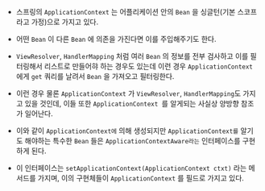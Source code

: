 
- 스프링의 `ApplicationContext` 는 어플리케이션 안의 `Bean` 을 싱글턴(기본 스코프라고 가정)으로 가지고 있다.

- 어떤 `Bean` 이 다른 `Bean` 에 의존을 가진다면 이를 주입해주기도 한다.

- `ViewResolver`, `HandlerMapping` 처럼 여러 `Bean` 의 정보를 전부 검사하고 이를 필터링해서 리스트로 만들어햐 하는 경우도 있는데 이런 경우 `ApplicationContext`에게 `get` 쿼리를 날려서 `Bean` 을 가져오고 필터링한다.

- 이런 경우 물론 `ApplicationContext` 가 `ViewResolver`, `HandlerMapping`도 가지고 있을 것인데, 이들 또한 `ApplicationContext `를 알게되는 사실상 양방향 참조가 일어난다.

- 이와 같이 `ApplicationContext에` 의해 생성되지만 `ApplicationContext를` 알기도 해야하는 특수한 `Bean` 들은 `ApplicationContextAware라는` 인터페이스를 구현하게 된다.

- 이 인터페이스는 `setApplicationContext(ApplicationContext ctxt)` 라는 메서드를 가지며, 이의 구현체들이 `ApplicationContext` 를 필드로 가지고 있다.